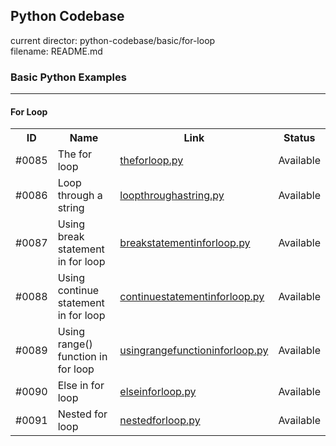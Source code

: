 ## Python Codebase

current director: python-codebase/basic/for-loop  
filename: README.md  

### Basic Python Examples
----
#### For Loop

<table>
  <tr>
    <th>ID</th>
    <th>Name</th>
    <th>Link</th>
    <th>Status</th>
  </tr>
<tr>
  <td>#0085</td>
  <td>The for loop</td>
  <td><a href="theforloop.py">theforloop.py</a></td>
  <td>Available</td>
</tr>
  <tr>
  <td>#0086</td>
  <td>Loop through a string</td>
  <td><a href="loopthroughastring.py">loopthroughastring.py</a></td>
  <td>Available</td>
</tr>
  <tr>
  <td>#0087</td>
  <td>Using break statement in for loop</td>
  <td><a href="breakstatementinforloop.py">breakstatementinforloop.py</a></td>
  <td>Available</td>
</tr>
  <tr>
  <td>#0088</td>
  <td>Using continue statement in for loop</td>
  <td><a href="continuestatementinforloop.py">continuestatementinforloop.py</a></td>
  <td>Available</td>
</tr>
  <tr>
  <td>#0089</td>
  <td>Using range() function in for loop</td>
  <td><a href="usingrangefunctioninforloop.py">usingrangefunctioninforloop.py</a></td>
  <td>Available</td>
</tr>
  <tr>
  <td>#0090</td>
  <td>Else in for loop</td>
  <td><a href="elseinforloop.py">elseinforloop.py</a></td>
  <td>Available</td>
</tr>
  <tr>
  <td>#0091</td>
  <td>Nested for loop</td>
  <td><a href="nestedforloop.py">nestedforloop.py</a></td>
  <td>Available</td>
</tr>
</table>

